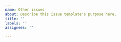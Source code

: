 ```yaml
---
name: Other issues
about: Describe this issue template's purpose here.
title: ''
labels: ''
assignees: ''

---
```




